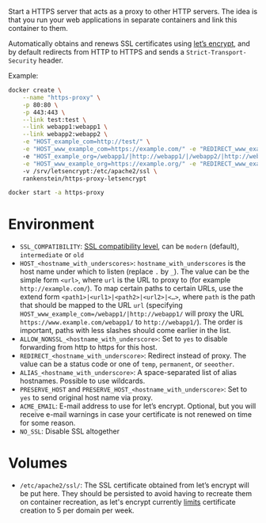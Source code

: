 Start a HTTPS server that acts as a proxy to other HTTP servers. The idea is that you run your web applications in separate containers and link this container to them.

Automatically obtains and renews SSL certificates using [let’s encrypt](https://letsencrypt.org/), and by default redirects from HTTP to HTTPS and sends a `Strict-Transport-Security` header.

Example:

```bash
docker create \
	--name "https-proxy" \
	-p 80:80 \
	-p 443:443 \
	--link test:test \
	--link webapp1:webapp1 \
	--link webapp2:webapp2 \
	-e "HOST_example_com=http://test/" \
	-e "HOST_www_example_com=https://example.com/" -e "REDIRECT_www_example_com=permanent"
	-e "HOST_example_org=/webapp1/|http://webapp1/|/webapp2/|http://webapp2/" \
	-e "HOST_www_example_org=https://example.org/" -e "REDIRECT_www_example_org=permanent"
	-v /srv/letsencrypt:/etc/apache2/ssl \
	rankenstein/https-proxy-letsencrypt

docker start -a https-proxy
```

Environment
===========

* `SSL_COMPATIBILITY`: [SSL compatibility level](https://wiki.mozilla.org/Security/Server_Side_TLS), can be `modern` (default), `intermediate` or `old`
* `HOST_<hostname_with_underscores>`: `hostname_with_underscores` is the host name under which to listen (replace `.` by `_`). The value can be the simple form `<url>`, where `url` is the URL to proxy to (for example `http://example.com/`). To map certain paths to certain URLs, use the extend form `<path1>|<url1>|<path2>|<url2>|<…>`, where `path` is the path that should be mapped to the URL `url` (specifying `HOST_www_example_com=/webapp1/|http://webapp1/` will proxy the URL `https://www.example.com/webapp1/` to `http://webapp1/`). The order is important, paths with less slashes should come earlier in the list.
* `ALLOW_NONSSL_<hostname_with_underscore>`: Set to `yes` to disable forwarding from http to https for this host.
* `REDIRECT_<hostname_with_underscore>`: Redirect instead of proxy. The value can be a status code or one of `temp`, `permanent`, or `seeother`.
* `ALIAS_<hostname_with_underscore>`: A space-separated list of alias hostnames. Possible to use wildcards.
* `PRESERVE_HOST` and `PRESERVE_HOST_<hostname_with_underscore>`: Set to `yes` to send original host name via proxy.
* `ACME_EMAIL`: E-mail address to use for let’s encrypt. Optional, but you will receive e-mail warnings in case your certificate is not renewed on time for some reason.
* `NO_SSL`: Disable SSL altogether

Volumes
=======

* `/etc/apache2/ssl/`: The SSL certificate obtained from let’s encrypt will be put here. They should be persisted to avoid having to recreate them on container recreation, as let's encrypt currently [limits](https://community.letsencrypt.org/t/rate-limits-for-lets-encrypt/6769) certificate creation to 5 per domain per week.
